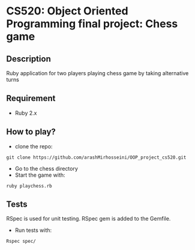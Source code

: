 # CS520: Object Oriented Programming final project: Chess game

## Description
Ruby application for two players playing chess game by taking alternative turns

## Requirement
* Ruby 2.x

## How to play?
* clone the repo:
```
git clone https://github.com/arashMirhosseini/OOP_project_cs520.git
```
* Go to the chess directory
* Start the game with:
```
ruby playchess.rb
```
## Tests
RSpec is used for unit testing. RSpec gem is added to the Gemfile.
* Run tests with:
```
Rspec spec/
```


